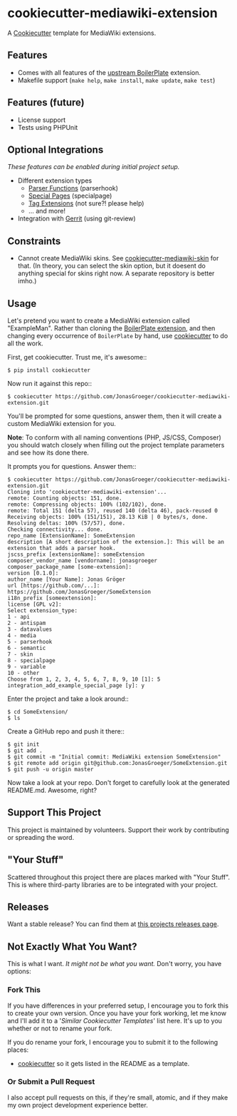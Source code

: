 # cookiecutter-mediawiki-extension
A [Cookiecutter](https://github.com/audreyr/cookiecutter) template for MediaWiki extensions.

## Features
* Comes with all features of the [upstream BoilerPlate](https://www.mediawiki.org/wiki/Extension:BoilerPlate)
  extension.
* Makefile support (`make help`, `make install`, `make update`, `make test`)

## Features (future)
* License support
* Tests using PHPUnit

## Optional Integrations
*These features can be enabled during initial project setup.*

* Different extension types
    * [Parser Functions](https://www.mediawiki.org/wiki/Manual:Parser_functions) (parserhook)
    * [Special Pages](https://www.mediawiki.org/wiki/Manual:Special_pages) (specialpage)
    * [Tag Extensions](https://www.mediawiki.org/wiki/Manual:Tag_extensions) (not sure?! please help)
    * … and more!
* Integration with [Gerrit](https://www.mediawiki.org/wiki/Gerrit) (using git-review)

## Constraints
* Cannot create MediaWiki skins. See [cookiecutter-mediawiki-skin](https://github.com/JonasGroeger/cookiecutter-mediawiki-skin/)
for that. (In theory, you can select the skin option, but it doesent do anything special for skins right now.
A separate repository is better imho.)

## Usage
Let's pretend you want to create a MediaWiki extension called "ExampleMan". Rather than cloning the
[BoilerPlate extension](https://www.mediawiki.org/wiki/Extension:BoilerPlate), and then changing
every occurrence of `BoilerPlate` by hand, use [cookiecutter](https://github.com/audreyr/cookiecutter)
to do all the work.

First, get cookiecutter. Trust me, it's awesome::

    $ pip install cookiecutter

Now run it against this repo::

    $ cookiecutter https://github.com/JonasGroeger/cookiecutter-mediawiki-extension.git

You'll be prompted for some questions, answer them, then it will create a custom MediaWiki extension for you.

**Note**: To conform with all naming conventions (PHP, JS/CSS, Composer) you should watch closely
when filling out the project template parameters and see how its done there.

It prompts you for questions. Answer them::

    $ cookiecutter https://github.com/JonasGroeger/cookiecutter-mediawiki-extension.git
    Cloning into 'cookiecutter-mediawiki-extension'...
    remote: Counting objects: 151, done.
    remote: Compressing objects: 100% (102/102), done.
    remote: Total 151 (delta 57), reused 140 (delta 46), pack-reused 0
    Receiving objects: 100% (151/151), 28.13 KiB | 0 bytes/s, done.
    Resolving deltas: 100% (57/57), done.
    Checking connectivity... done.
    repo_name [ExtensionName]: SomeExtension
    description [A short description of the extension.]: This will be an extension that adds a parser hook.
    jscss_prefix [extensionName]: someExtension
    composer_vendor_name [vendorname]: jonasgroeger
    composer_package_name [some-extension]: 
    version [0.1.0]: 
    author_name [Your Name]: Jonas Gröger
    url [https://github.com/...]: https://github.com/JonasGroeger/SomeExtension
    i18n_prefix [someextension]:  
    license [GPL v2]: 
    Select extension_type:
    1 - api
    2 - antispam
    3 - datavalues
    4 - media
    5 - parserhook
    6 - semantic
    7 - skin
    8 - specialpage
    9 - variable
    10 - other
    Choose from 1, 2, 3, 4, 5, 6, 7, 8, 9, 10 [1]: 5
    integration_add_example_special_page [y]: y

Enter the project and take a look around::

    $ cd SomeExtension/
    $ ls

Create a GitHub repo and push it there::

    $ git init
    $ git add .
    $ git commit -m "Initial commit: MediaWiki extension SomeExtension"
    $ git remote add origin git@github.com:JonasGroeger/SomeExtension.git
    $ git push -u origin master

Now take a look at your repo. Don't forget to carefully look at the generated README.md. Awesome, right?

## Support This Project
This project is maintained by volunteers. Support their work by contributing or spreading the word.


## "Your Stuff"
Scattered throughout this project there are places marked with "Your Stuff". This is where third-party
libraries are to be integrated with your project.


## Releases
Want a stable release? You can find them at
[this projects releases page](https://github.com/JonasGroeger/cookiecutter-mediawiki-extension/releases).


## Not Exactly What You Want?
This is what I want. *It might not be what you want.* Don't worry, you have options:

### Fork This
If you have differences in your preferred setup, I encourage you to fork this to create your own version.
Once you have your fork working, let me know and I'll add it to a '*Similar Cookiecutter Templates*' list here.
It's up to you whether or not to rename your fork.

If you do rename your fork, I encourage you to submit it to the following places:

* [cookiecutter](https://github.com/audreyr/cookiecutter) so it gets listed in the README as a template.

### Or Submit a Pull Request
I also accept pull requests on this, if they're small, atomic, and if they make my own project development
experience better.
